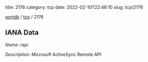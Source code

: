 title: 2176
category: tcp
date: 2022-02-10T22:46:10
slug: tcp/2176

[portdb](/) / [tcp](/category/tcp.html) / 2176


## IANA Data

_Name:_ rapi

_Description:_ Microsoft ActiveSync Remote API

